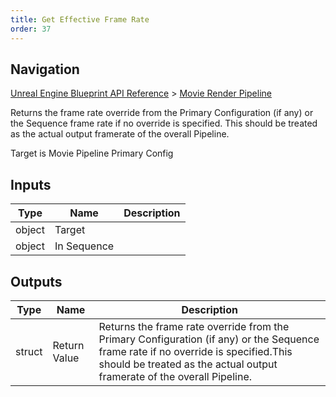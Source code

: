 ```yaml
---
title: Get Effective Frame Rate
order: 37
---
```

## Navigation

[Unreal Engine Blueprint API Reference](https://dev.epicgames.com/documentation/en-us/unreal-engine/BlueprintAPI) > [Movie Render Pipeline](https://dev.epicgames.com/documentation/en-us/unreal-engine/BlueprintAPI/MovieRenderPipeline)

Returns the frame rate override from the Primary Configuration (if any) or the Sequence frame rate if no override is specified.
This should be treated as the actual output framerate of the overall Pipeline.

Target is Movie Pipeline Primary Config

## Inputs

| Type | Name | Description |
| --- | --- | --- |
| object | Target |  |
| object | In Sequence |  |

## Outputs

| Type | Name | Description |
| --- | --- | --- |
| struct | Return Value | Returns the frame rate override from the Primary Configuration (if any) or the Sequence frame rate if no override is specified.This should be treated as the actual output framerate of the overall Pipeline. |
